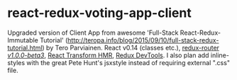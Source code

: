 # react-redux-voting-app-client
Upgraded version of Client App from awesome 'Full-Stack React-Redux-Immutable Tutorial' (http://teropa.info/blog/2015/09/10/full-stack-redux-tutorial.html) by Tero Parviainen. React v0.14 (classes etc.), [redux-router *v1.0.0-beta3*](https://github.com/rackt/redux-router), [React Transform HMR](https://github.com/gaearon/react-transform-boilerplate), [Redux DevTools](https://github.com/gaearon/redux-devtools). I also plan add inline-styles with the great Pete Hunt's jsxstyle instead of requiring external ".css" file. 
